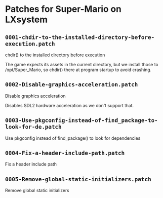 # Patches for Super-Mario on LXsystem

## `0001-chdir-to-the-installed-directory-before-execution.patch`

chdir() to the installed directory before execution

The game expects its assets in the current directory, but we install
those to /opt/Super_Mario, so chdir() there at program startup to avoid
crashing.

## `0002-Disable-graphics-acceleration.patch`

Disable graphics acceleration

Disables SDL2 hardware acceleration as we don't support that.

## `0003-Use-pkgconfig-instead-of-find_package-to-look-for-de.patch`

Use pkgconfig instead of find_package() to look for dependencies


## `0004-Fix-a-header-include-path.patch`

Fix a header include path


## `0005-Remove-global-static-initializers.patch`

Remove global static initializers


